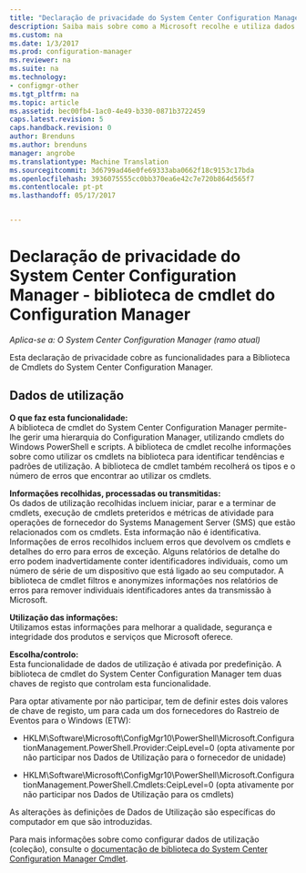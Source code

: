 ```yaml
---
title: "Declaração de privacidade do System Center Configuration Manager - do Configuration Manager cmdletlLibrary | Documentos do Microsoft"
description: Saiba mais sobre como a Microsoft recolhe e utiliza dados relacionados com a biblioteca de cmdlet do System Center Configuration Manager.
ms.custom: na
ms.date: 1/3/2017
ms.prod: configuration-manager
ms.reviewer: na
ms.suite: na
ms.technology:
- configmgr-other
ms.tgt_pltfrm: na
ms.topic: article
ms.assetid: bec00fb4-1ac0-4e49-b330-0871b3722459
caps.latest.revision: 5
caps.handback.revision: 0
author: Brenduns
ms.author: brenduns
manager: angrobe
ms.translationtype: Machine Translation
ms.sourcegitcommit: 3d6799ad46e0fe69333aba0662f18c9153c17bda
ms.openlocfilehash: 3936075555cc0bb370ea6e42c7e720b864d565f7
ms.contentlocale: pt-pt
ms.lasthandoff: 05/17/2017


---
```

# <a name="system-center-configuration-manager-privacy-statement---configuration-manager-cmdlet-library"></a>Declaração de privacidade do System Center Configuration Manager - biblioteca de cmdlet do Configuration Manager

*Aplica-se a: O System Center Configuration Manager (ramo atual)*

Esta declaração de privacidade cobre as funcionalidades para a Biblioteca de Cmdlets do System Center Configuration Manager.  

## <a name="usage-data"></a>Dados de utilização  
 **O que faz esta funcionalidade:**   
A biblioteca de cmdlet do System Center Configuration Manager permite-lhe gerir uma hierarquia do Configuration Manager, utilizando cmdlets do Windows PowerShell e scripts. A biblioteca de cmdlet recolhe informações sobre como utilizar os cmdlets na biblioteca para identificar tendências e padrões de utilização. A biblioteca de cmdlet também recolherá os tipos e o número de erros que encontrar ao utilizar os cmdlets.  

 **Informações recolhidas, processadas ou transmitidas:**   
Os dados de utilização recolhidas incluem iniciar, parar e a terminar de cmdlets, execução de cmdlets preteridos e métricas de atividade para operações de fornecedor do Systems Management Server (SMS) que estão relacionados com os cmdlets. Esta informação não é identificativa.  Informações de erros recolhidos incluem erros que devolvem os cmdlets e detalhes do erro para erros de exceção. Alguns relatórios de detalhe do erro podem inadvertidamente conter identificadores individuais, como um número de série de um dispositivo que está ligado ao seu computador. A biblioteca de cmdlet filtros e anonymizes informações nos relatórios de erros para remover individuais identificadores antes da transmissão à Microsoft.  

 **Utilização das informações:**   
Utilizamos estas informações para melhorar a qualidade, segurança e integridade dos produtos e serviços que Microsoft oferece.  

 **Escolha/controlo:**   
Esta funcionalidade de dados de utilização é ativada por predefinição. A biblioteca de cmdlet do System Center Configuration Manager tem duas chaves de registo que controlam esta funcionalidade.  

 Para optar ativamente por não participar, tem de definir estes dois valores de chave de registo, um para cada um dos fornecedores do Rastreio de Eventos para o Windows (ETW):  

-   HKLM\Software\Microsoft\ConfigMgr10\PowerShell\Microsoft.ConfigurationManagement.PowerShell.Provider:CeipLevel=0 (opta ativamente por não participar nos Dados de Utilização para o fornecedor de unidade)  

-   HKLM\Software\Microsoft\ConfigMgr10\PowerShell\Microsoft.ConfigurationManagement.PowerShell.Cmdlets:CeipLevel=0 (opta ativamente por não participar nos Dados de Utilização para os cmdlets)  

 As alterações às definições de Dados de Utilização são específicas do computador em que são introduzidas.  

 Para mais informações sobre como configurar dados de utilização (coleção), consulte o [documentação de biblioteca do System Center Configuration Manager Cmdlet](https://technet.microsoft.com/en-us/library/dn958404.aspx).   

